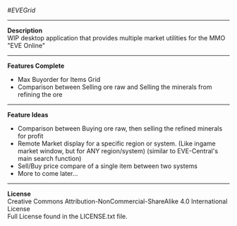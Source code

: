 #_EVEGrid_

------
__Description__  
WIP desktop application that provides multiple market utilities for the MMO "EVE Online"

------
__Features Complete__  
 - Max Buyorder for Items Grid
 - Comparison between Selling ore raw and Selling the minerals from refining the ore

------
__Feature Ideas__  
 - Comparison between Buying ore raw, then selling the refined minerals for profit
 - Remote Market display for a specific region or system. (Like ingame market window, but for ANY region/system) (similar to EVE-Central's main search function)
 - Sell/Buy price compare of a single item between two systems
 - More to come later...

------
__License__  
Creative Commons Attribution-NonCommercial-ShareAlike 4.0 International License  
Full License found in the LICENSE.txt file.
